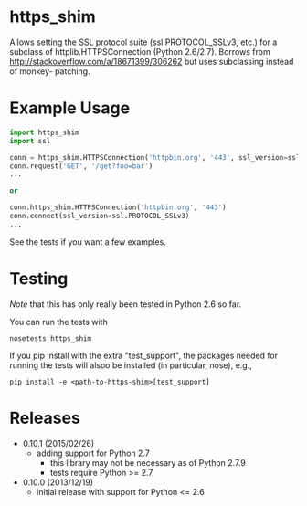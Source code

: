 https_shim
==========

Allows setting the SSL protocol suite (ssl.PROTOCOL_SSLv3, etc.) for a 
subclass of httplib.HTTPSConnection (Python 2.6/2.7). Borrows from 
http://stackoverflow.com/a/18671399/306262 but uses subclassing instead of monkey-
patching.

Example Usage
=============
```python
import https_shim
import ssl

conn = https_shim.HTTPSConnection('httpbin.org', '443', ssl_version=ssl.PROTOCOL_SSLv3)
conn.request('GET', '/get?foo=bar')
...

or

conn.https_shim.HTTPSConnection('httpbin.org', '443')
conn.connect(ssl_version=ssl.PROTOCOL_SSLv3)
...

```

See the tests if you want a few examples.

Testing
=======
*Note* that this has only really been tested in Python 2.6 so far.

You can run the tests with 

    nosetests https_shim

If you pip install with the extra "test_support", the packages needed for running the tests will
alsoo be installed (in particular, nose), e.g.,

    pip install -e <path-to-https-shim>[test_support]


Releases
========

* 0.10.1 (2015/02/26)
  * adding support for Python 2.7
    * this library may not be necessary as of Python 2.7.9
    * tests require Python >= 2.7
* 0.10.0 (2013/12/19)
  * initial release with support for Python <= 2.6
